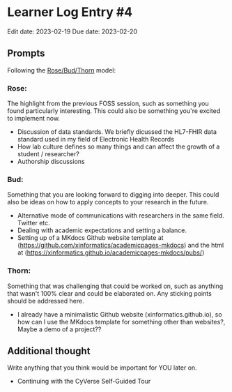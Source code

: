 # Learner Log Entry #4
Edit date: 2023-02-19
Due  date: 2023-02-20



## Prompts
Following the [Rose/Bud/Thorn](https://www.panoramaed.com/blog/rose-bud-thorn-activity-and-worksheet#:~:text=%22Rose%2C%20Bud%2C%20Thorn%22%20is%20a%20mindful%20design%2D,day%2C%20week%2C%20or%20month.) model:

### Rose:
The highlight from the previous FOSS session, such as something you found particularly interesting. This could also be something you're excited to implement now.
* Discussion of data standards. We briefly dicussed the HL7-FHIR data standard used in my field of Electronic Health Records
* How lab culture defines so many things and can affect the growth of a student / researcher?
* Authorship discussions


### Bud: 
Something that you are looking forward to digging into deeper. This could also be ideas on how to apply concepts to your research in the future.
* Alternative mode of communications with researchers in the same field. Twitter etc.
* Dealing with academic expectations and setting a balance.
* Setting up of a MKdocs Github website template at (https://github.com/xinformatics/academicpages-mkdocs) and the html at (https://xinformatics.github.io/academicpages-mkdocs/pubs/)


### Thorn: 
Something that was challenging that could be worked on, such as anything that wasn't 100% clear and could be elaborated on. Any sticking points should be addressed here. 
* I already have a minimalistic Github website (xinformatics.github.io), so how can I use the MKdocs template for something other than websites?, Maybe a demo of a project??

## Additional thought
Write anything that you think would be important for YOU later on.
* Continuing with the CyVerse Self-Guided Tour
